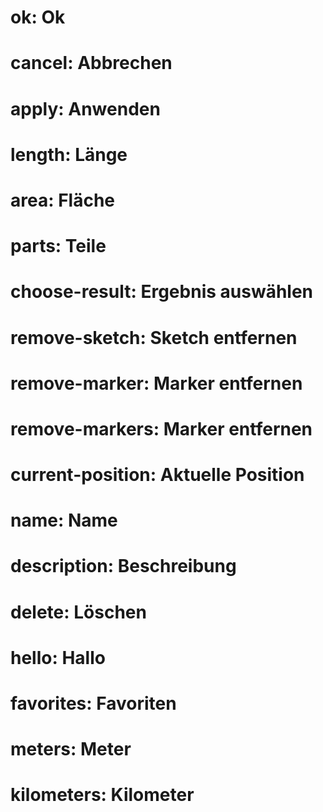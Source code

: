 ﻿# ok: Ok
# cancel: Abbrechen
# apply: Anwenden

# length: Länge
# area: Fläche

# parts: Teile
# choose-result: Ergebnis auswählen

# remove-sketch: Sketch entfernen
# remove-marker: Marker entfernen
# remove-markers: Marker entfernen

# current-position: Aktuelle Position

# name: Name

# description: Beschreibung

# delete: Löschen

# hello: Hallo

# favorites: Favoriten

# meters: Meter
# kilometers: Kilometer